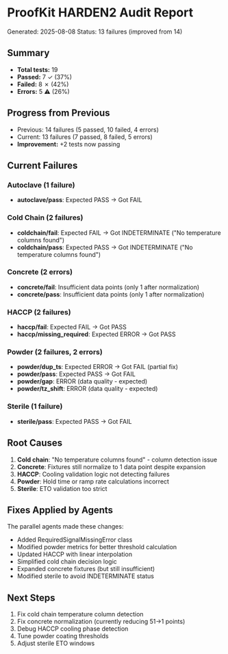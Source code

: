# ProofKit HARDEN2 Audit Report

Generated: 2025-08-08
Status: 13 failures (improved from 14)

## Summary
- **Total tests:** 19
- **Passed:** 7 ✓ (37%)
- **Failed:** 8 ✗ (42%) 
- **Errors:** 5 ⚠️ (26%)

## Progress from Previous
- Previous: 14 failures (5 passed, 10 failed, 4 errors)
- Current: 13 failures (7 passed, 8 failed, 5 errors)
- **Improvement:** +2 tests now passing

## Current Failures

### Autoclave (1 failure)
- **autoclave/pass**: Expected PASS → Got FAIL

### Cold Chain (2 failures)  
- **coldchain/fail**: Expected FAIL → Got INDETERMINATE ("No temperature columns found")
- **coldchain/pass**: Expected PASS → Got INDETERMINATE ("No temperature columns found")

### Concrete (2 errors)
- **concrete/fail**: Insufficient data points (only 1 after normalization)
- **concrete/pass**: Insufficient data points (only 1 after normalization)

### HACCP (2 failures)
- **haccp/fail**: Expected FAIL → Got PASS
- **haccp/missing_required**: Expected ERROR → Got PASS

### Powder (2 failures, 2 errors)
- **powder/dup_ts**: Expected ERROR → Got FAIL (partial fix)
- **powder/pass**: Expected PASS → Got FAIL
- **powder/gap**: ERROR (data quality - expected)
- **powder/tz_shift**: ERROR (data quality - expected)

### Sterile (1 failure)
- **sterile/pass**: Expected PASS → Got FAIL

## Root Causes

1. **Cold chain**: "No temperature columns found" - column detection issue
2. **Concrete**: Fixtures still normalize to 1 data point despite expansion
3. **HACCP**: Cooling validation logic not detecting failures
4. **Powder**: Hold time or ramp rate calculations incorrect
5. **Sterile**: ETO validation too strict

## Fixes Applied by Agents

The parallel agents made these changes:
- Added RequiredSignalMissingError class
- Modified powder metrics for better threshold calculation
- Updated HACCP with linear interpolation
- Simplified cold chain decision logic
- Expanded concrete fixtures (but still insufficient)
- Modified sterile to avoid INDETERMINATE status

## Next Steps

1. Fix cold chain temperature column detection
2. Fix concrete normalization (currently reducing 51→1 points)
3. Debug HACCP cooling phase detection
4. Tune powder coating thresholds
5. Adjust sterile ETO windows